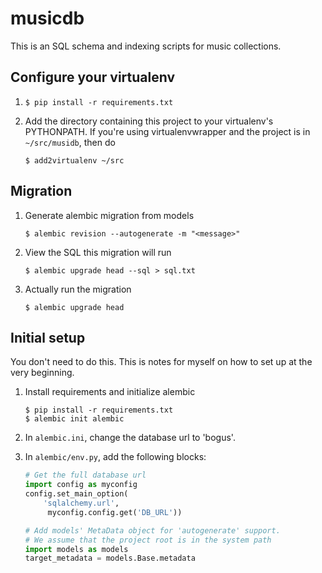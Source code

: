 # musicdb

This is an SQL schema and indexing scripts for music collections.

## Configure your virtualenv

1. `$ pip install -r requirements.txt`

1. Add the directory containing this project to your virtualenv's PYTHONPATH.
If you're using virtualenvwrapper and the project is in `~/src/musidb`, then do
    ```
    $ add2virtualenv ~/src
    ```

## Migration

1. Generate alembic migration from models
    ```
    $ alembic revision --autogenerate -m "<message>"
    ```

1. View the SQL this migration will run
    ```
    $ alembic upgrade head --sql > sql.txt
    ```

1. Actually run the migration
    ```
    $ alembic upgrade head
    ```

## Initial setup

You don't need to do this. This is notes for myself on how to set up at the very beginning.

1. Install requirements and initialize alembic

    ```
    $ pip install -r requirements.txt
    $ alembic init alembic
    ```

1. In `alembic.ini`, change the database url to 'bogus'.

1. In `alembic/env.py`, add the following blocks:
    ```python
    # Get the full database url
    import config as myconfig
    config.set_main_option(
        'sqlalchemy.url',
         myconfig.config.get('DB_URL'))

    # Add models' MetaData object for 'autogenerate' support.
    # We assume that the project root is in the system path
    import models as models
    target_metadata = models.Base.metadata
    ```

